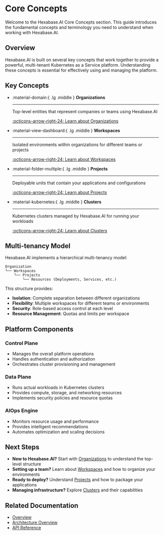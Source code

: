 # Core Concepts

Welcome to the Hexabase.AI Core Concepts section. This guide introduces the fundamental concepts and terminology you need to understand when working with Hexabase.AI.

## Overview

Hexabase.AI is built on several key concepts that work together to provide a powerful, multi-tenant Kubernetes as a Service platform. Understanding these concepts is essential for effectively using and managing the platform.

## Key Concepts

<div class="grid cards" markdown>

- :material-domain:{ .lg .middle } **Organizations**

  ***

  Top-level entities that represent companies or teams using Hexabase.AI

  [:octicons-arrow-right-24: Learn about Organizations](multi-tenancy.md)

- :material-view-dashboard:{ .lg .middle } **Workspaces**

  ***

  Isolated environments within organizations for different teams or projects

  [:octicons-arrow-right-24: Learn about Workspaces](multi-tenancy.md)

- :material-folder-multiple:{ .lg .middle } **Projects**

  ***

  Deployable units that contain your applications and configurations

  [:octicons-arrow-right-24: Learn about Projects](core-concepts.md)

- :material-kubernetes:{ .lg .middle } **Clusters**

  ***

  Kubernetes clusters managed by Hexabase.AI for running your workloads

  [:octicons-arrow-right-24: Learn about Clusters](technology-stack.md)

</div>

## Multi-tenancy Model

Hexabase.AI implements a hierarchical multi-tenancy model:

```
Organization
└── Workspaces
    └── Projects
        └── Resources (Deployments, Services, etc.)
```

This structure provides:

- **Isolation**: Complete separation between different organizations
- **Flexibility**: Multiple workspaces for different teams or environments
- **Security**: Role-based access control at each level
- **Resource Management**: Quotas and limits per workspace

## Platform Components

### Control Plane

- Manages the overall platform operations
- Handles authentication and authorization
- Orchestrates cluster provisioning and management

### Data Plane

- Runs actual workloads in Kubernetes clusters
- Provides compute, storage, and networking resources
- Implements security policies and resource quotas

### AIOps Engine

- Monitors resource usage and performance
- Provides intelligent recommendations
- Automates optimization and scaling decisions

## Next Steps

- **New to Hexabase.AI?** Start with [Organizations](multi-tenancy.md) to understand the top-level structure
- **Setting up a team?** Learn about [Workspaces](multi-tenancy.md) and how to organize your environments
- **Ready to deploy?** Understand [Projects](core-concepts.md) and how to package your applications
- **Managing infrastructure?** Explore [Clusters](technology-stack.md) and their capabilities

## Related Documentation

- [Overview](overview.md)
- [Architecture Overview](../architecture/index.md)
- [API Reference](../api/index.md)
